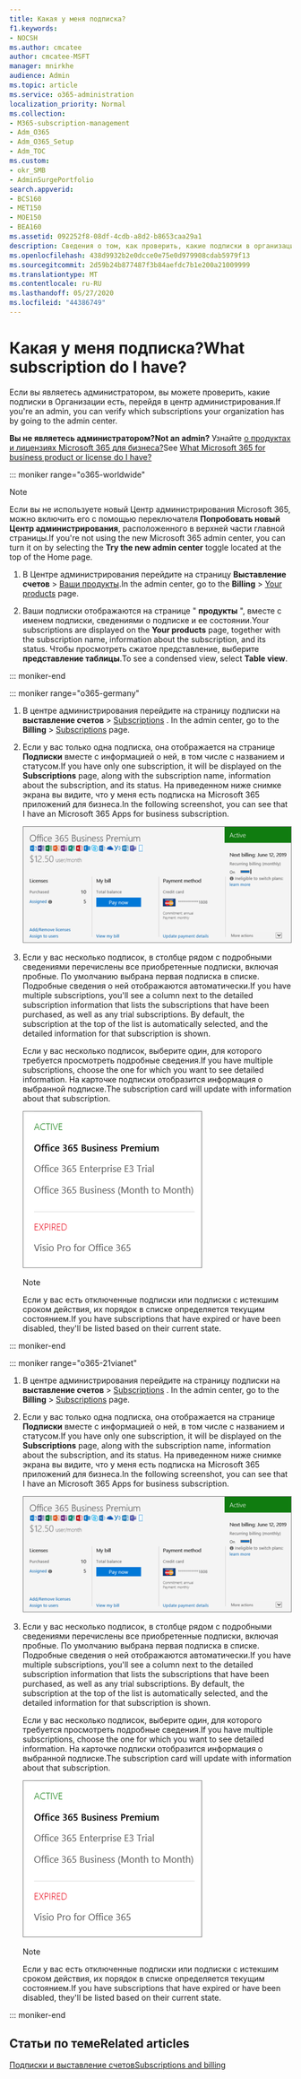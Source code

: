 ```yaml
---
title: Какая у меня подписка?
f1.keywords:
- NOCSH
ms.author: cmcatee
author: cmcatee-MSFT
manager: mnirkhe
audience: Admin
ms.topic: article
ms.service: o365-administration
localization_priority: Normal
ms.collection:
- M365-subscription-management
- Adm_O365
- Adm_O365_Setup
- Adm_TOC
ms.custom:
- okr_SMB
- AdminSurgePortfolio
search.appverid:
- BCS160
- MET150
- MOE150
- BEA160
ms.assetid: 092252f8-08df-4cdb-a8d2-b8653caa29a1
description: Сведения о том, как проверить, какие подписки в организации имеют, перейдя на страницу подписки.
ms.openlocfilehash: 438d9932b2e0dcce0e75e0d979908cdab5979f13
ms.sourcegitcommit: 2d59b24b877487f3b84aefdc7b1e200a21009999
ms.translationtype: MT
ms.contentlocale: ru-RU
ms.lasthandoff: 05/27/2020
ms.locfileid: "44386749"
---
```

# <a name="what-subscription-do-i-have"></a><span data-ttu-id="6ab01-103">Какая у меня подписка?</span><span class="sxs-lookup"><span data-stu-id="6ab01-103">What subscription do I have?</span></span>

<span data-ttu-id="6ab01-104">Если вы являетесь администратором, вы можете проверить, какие подписки в Организации есть, перейдя в центр администрирования.</span><span class="sxs-lookup"><span data-stu-id="6ab01-104">If you're an admin, you can verify which subscriptions your organization has by going to the admin center.</span></span>
  
 <span data-ttu-id="6ab01-105">**Вы не являетесь администратором?**</span><span class="sxs-lookup"><span data-stu-id="6ab01-105">**Not an admin?**</span></span> <span data-ttu-id="6ab01-106">Узнайте [о продуктах и лицензиях Microsoft 365 для бизнеса?](https://support.office.com/article/f8ab5e25-bf3f-4a47-b264-174b1ee925fd.aspx)</span><span class="sxs-lookup"><span data-stu-id="6ab01-106">See [What Microsoft 365 for business product or license do I have?](https://support.office.com/article/f8ab5e25-bf3f-4a47-b264-174b1ee925fd.aspx)</span></span>

::: moniker range="o365-worldwide"

> [!NOTE]
> <span data-ttu-id="6ab01-107">Если вы не используете новый Центр администрирования Microsoft 365, можно включить его с помощью переключателя **Попробовать новый Центр администрирования**, расположенного в верхней части главной страницы.</span><span class="sxs-lookup"><span data-stu-id="6ab01-107">If you're not using the new Microsoft 365 admin center, you can turn it on by selecting the **Try the new admin center** toggle located at the top of the Home page.</span></span>

1. <span data-ttu-id="6ab01-108">В Центре администрирования перейдите на страницу **Выставление счетов** \> <a href="https://go.microsoft.com/fwlink/p/?linkid=842054" target="_blank">Ваши продукты</a>.</span><span class="sxs-lookup"><span data-stu-id="6ab01-108">In the admin center, go to the **Billing** \> <a href="https://go.microsoft.com/fwlink/p/?linkid=842054" target="_blank">Your products</a> page.</span></span>

2. <span data-ttu-id="6ab01-109">Ваши подписки отображаются на странице " **продукты** ", вместе с именем подписки, сведениями о подписке и ее состоянии.</span><span class="sxs-lookup"><span data-stu-id="6ab01-109">Your subscriptions are displayed on the **Your products** page, together with the subscription name, information about the subscription, and its status.</span></span> <span data-ttu-id="6ab01-110">Чтобы просмотреть сжатое представление, выберите **представление таблицы**.</span><span class="sxs-lookup"><span data-stu-id="6ab01-110">To see a condensed view, select **Table view**.</span></span>

::: moniker-end
  
::: moniker range="o365-germany"

1. <span data-ttu-id="6ab01-111">В центре администрирования перейдите на страницу подписки на **выставление счетов** \> <a href="https://go.microsoft.com/fwlink/p/?linkid=847745" target="_blank">Subscriptions</a> .  </span><span class="sxs-lookup"><span data-stu-id="6ab01-111">In the admin center, go to the **Billing** \>  <a href="https://go.microsoft.com/fwlink/p/?linkid=847745" target="_blank">Subscriptions</a> page.</span></span>

2. <span data-ttu-id="6ab01-112">Если у вас только одна подписка, она отображается на странице **Подписки** вместе с информацией о ней, в том числе с названием и статусом.</span><span class="sxs-lookup"><span data-stu-id="6ab01-112">If you have only one subscription, it will be displayed on the **Subscriptions** page, along with the subscription name, information about the subscription, and its status.</span></span> <span data-ttu-id="6ab01-113">На приведенном ниже снимке экрана вы видите, что у меня есть подписка на Microsoft 365 приложений для бизнеса.</span><span class="sxs-lookup"><span data-stu-id="6ab01-113">In the following screenshot, you can see that I have an Microsoft 365 Apps for business subscription.</span></span>

    ![The Subscriptions page that shows which subscription you have as well as its status.](../../media/4d51dfcc-e9f3-4414-964a-6ef182f49eba.png)
  
3. <span data-ttu-id="6ab01-p104">Если у вас несколько подписок, в столбце рядом с подробными сведениями перечислены все приобретенные подписки, включая пробные. По умолчанию выбрана первая подписка в списке. Подробные сведения о ней отображаются автоматически.</span><span class="sxs-lookup"><span data-stu-id="6ab01-p104">If you have multiple subscriptions, you'll see a column next to the detailed subscription information that lists the subscriptions that have been purchased, as well as any trial subscriptions. By default, the subscription at the top of the list is automatically selected, and the detailed information for that subscription is shown.</span></span>

    <span data-ttu-id="6ab01-117">Если у вас несколько подписок, выберите один, для которого требуется просмотреть подробные сведения.</span><span class="sxs-lookup"><span data-stu-id="6ab01-117">If you have multiple subscriptions, choose the one for which you want to see detailed information.</span></span> <span data-ttu-id="6ab01-118">На карточке подписки отобразится информация о выбранной подписке.</span><span class="sxs-lookup"><span data-stu-id="6ab01-118">The subscription card will update with information about that subscription.</span></span>

    ![На странице "подписки" центра администрирования отображается список нескольких подписок, сгруппированных по состоянию.](../../media/548ab8e9-bf9c-46d1-8c7c-ef5b631f3faa.png)
  
    > [!NOTE]
    > <span data-ttu-id="6ab01-120">Если у вас есть отключенные подписки или подписки с истекшим сроком действия, их порядок в списке определяется текущим состоянием.</span><span class="sxs-lookup"><span data-stu-id="6ab01-120">If you have subscriptions that have expired or have been disabled, they'll be listed based on their current state.</span></span>

::: moniker-end

::: moniker range="o365-21vianet"

1. <span data-ttu-id="6ab01-121">В центре администрирования перейдите на страницу подписки на **выставление счетов** \> <a href="https://go.microsoft.com/fwlink/p/?linkid=850626" target="_blank">Subscriptions</a> .  </span><span class="sxs-lookup"><span data-stu-id="6ab01-121">In the admin center, go to the **Billing** \>  <a href="https://go.microsoft.com/fwlink/p/?linkid=850626" target="_blank">Subscriptions</a> page.</span></span>

2. <span data-ttu-id="6ab01-122">Если у вас только одна подписка, она отображается на странице **Подписки** вместе с информацией о ней, в том числе с названием и статусом.</span><span class="sxs-lookup"><span data-stu-id="6ab01-122">If you have only one subscription, it will be displayed on the **Subscriptions** page, along with the subscription name, information about the subscription, and its status.</span></span> <span data-ttu-id="6ab01-123">На приведенном ниже снимке экрана вы видите, что у меня есть подписка на Microsoft 365 приложений для бизнеса.</span><span class="sxs-lookup"><span data-stu-id="6ab01-123">In the following screenshot, you can see that I have an Microsoft 365 Apps for business subscription.</span></span>

    ![The Subscriptions page that shows which subscription you have as well as its status.](../../media/4d51dfcc-e9f3-4414-964a-6ef182f49eba.png)
  
3. <span data-ttu-id="6ab01-p107">Если у вас несколько подписок, в столбце рядом с подробными сведениями перечислены все приобретенные подписки, включая пробные. По умолчанию выбрана первая подписка в списке. Подробные сведения о ней отображаются автоматически.</span><span class="sxs-lookup"><span data-stu-id="6ab01-p107">If you have multiple subscriptions, you'll see a column next to the detailed subscription information that lists the subscriptions that have been purchased, as well as any trial subscriptions. By default, the subscription at the top of the list is automatically selected, and the detailed information for that subscription is shown.</span></span>

    <span data-ttu-id="6ab01-127">Если у вас несколько подписок, выберите один, для которого требуется просмотреть подробные сведения.</span><span class="sxs-lookup"><span data-stu-id="6ab01-127">If you have multiple subscriptions, choose the one for which you want to see detailed information.</span></span> <span data-ttu-id="6ab01-128">На карточке подписки отобразится информация о выбранной подписке.</span><span class="sxs-lookup"><span data-stu-id="6ab01-128">The subscription card will update with information about that subscription.</span></span>

    ![На странице "подписки" центра администрирования отображается список нескольких подписок, сгруппированных по состоянию.](../../media/548ab8e9-bf9c-46d1-8c7c-ef5b631f3faa.png)
  
    > [!NOTE]
    > <span data-ttu-id="6ab01-130">Если у вас есть отключенные подписки или подписки с истекшим сроком действия, их порядок в списке определяется текущим состоянием.</span><span class="sxs-lookup"><span data-stu-id="6ab01-130">If you have subscriptions that have expired or have been disabled, they'll be listed based on their current state.</span></span>

::: moniker-end

## <a name="related-articles"></a><span data-ttu-id="6ab01-131">Статьи по теме</span><span class="sxs-lookup"><span data-stu-id="6ab01-131">Related articles</span></span>
  
[<span data-ttu-id="6ab01-132">Подписки и выставление счетов</span><span class="sxs-lookup"><span data-stu-id="6ab01-132">Subscriptions and billing</span></span>](../../commerce/index.yml)